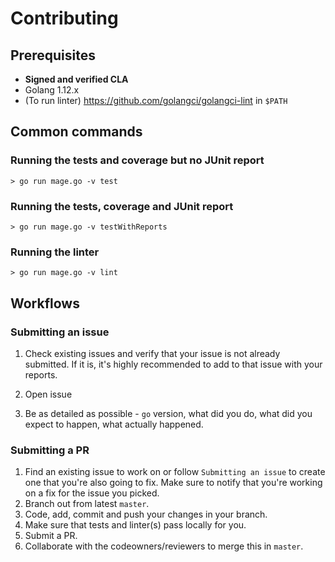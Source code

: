 #  Contributing

## Prerequisites

* **Signed and verified CLA**
* Golang 1.12.x
* (To run linter) https://github.com/golangci/golangci-lint in `$PATH`

## Common commands

### Running the tests and coverage but no JUnit report

```shell
> go run mage.go -v test
```

### Running the tests, coverage and JUnit report

```shell
> go run mage.go -v testWithReports
```

### Running the linter

```shell
> go run mage.go -v lint
```

## Workflows

### Submitting an issue

1. Check existing issues and verify that your issue is not already submitted.
 If it is, it's highly recommended to add  to that issue with your reports.
 
2. Open issue

3. Be as detailed as possible - `go` version, what did you do, 
what did you expect to happen, what actually happened.

### Submitting a PR

1. Find an existing issue to work on or follow `Submitting an issue` to create one
 that you're also going to fix. 
 Make sure to notify that you're working on a fix for the issue you picked.
1. Branch out from latest `master`.
1. Code, add, commit and push your changes in your branch.
1. Make sure that tests and linter(s) pass locally for you.
1. Submit a PR.
1. Collaborate with the codeowners/reviewers to merge this in `master`.
